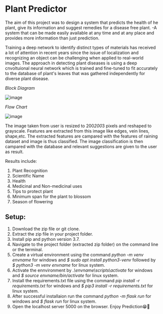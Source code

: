 # Plant Predictor

The aim of this project was to design a system that predicts the health of he plant, give its information and suggest remedies for a disease free plant. 
-A system that can be made easily available at any time and at any place and provides more information than just prediction.

Training a deep network to identify distinct types of materials has received a lot of attention in recent years since the issue of localization and recognizing an object can be challenging when applied to real-world images. The approach in detecting plant diseases is using a deep cnvoltuional neural network which is trained and fine-tuned to fit accurately to the database of plant's leaves that was gathered independently for diverse plant disease. 

_Block Diagram_

![image](https://user-images.githubusercontent.com/56022804/142756406-4ce041e1-952e-412c-81a4-0ee6c9eeefdf.png)

_Flow Chart_

![image](https://user-images.githubusercontent.com/56022804/142756435-ab2032c3-caa7-4213-8b7b-3c1818930713.png)

The image taken from user is resized to 200*200*3 pixels and reshaped to grayscale. Features are extracted from this image like edges, vein lines, shape,etc. The extracted features are campared with the features of raining dataset and image is thus classified. The image classification is then campared with the database and relevant suggestions are given to the user as result. 

Results include:
  1. Plant Recognition
  2. Scientific Name 
  3. Health
  4. Medicinal and Non-medicinal uses
  5. Tips to protect plant
  6. Minimum span for the plant to blossom
  7. Season of flowering

## Setup:
1. Download the zip file or git clone.
2. Extract the zip file in your project folder.
3. Install pip and python version 3.7.
4. Navigate to the project folder (extracted zip folder) on the command line or the terminal.
5. Create a virtual environment using the command *python -m venv envname* for windows and *$ sudo apt install python3-venv* followed by *$ python3 -m venv envname* for linux system.
6. Activate the ennvironment by *.\envname\scripts\activate* for windows and *$ source envname/bin/activate* for linux system.
7. Install the requirements.txt file using the command *pip install -r requirements.txt* for windows and *$ pip3 install -r requirements.txt* for linux system.
8. After successful installaion run the command *python -m flask run* for windows and *$ flask run* for linux system.
9. Open the localhost server 5000 on the browser.
Enjoy Prediction😁🙌 
